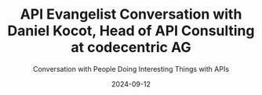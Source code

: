 ---
title: API Evangelist Conversation with Daniel Kocot, Head of API Consulting at codecentric AG
description: Daniel Kocot joined me to share some wisdom from the trenches of API consulting about OpenAPI and TypeSpec, helping me better understand the motivations behind, how these specs can work in concert, and how different stops along the API lifecycle motivate our investment in different API specs.
date: 2024-09-12
youtubeId: IlROkpW1tmU
guestName: Daniel Kocot
guestRole: Head of API Consulting
guestCompany: codecentric AG
guestIndustry: Consulting
guestImage: /assets/img/people/adam-duvander-headshot.jpeg
bio: Daniel has been part of the codecentric team since October 2016. Since the beginning of 2022 as Senior Solution Architect at the Dortmund location. Starting as a consultant with a focus on application lifecycle management, his focus shifted more and more towards APIs. In addition to numerous customer projects and his involvement in the open source world around APIs, he is also a frequent speaker as Head of API Consulting.
obfuscated: false
summary: Investing in the specifications needed to provide what is needed by API producers as well as API consumers across every stage of the API lifecycle.
subtitle: Conversation with People Doing Interesting Things with APIs
audio_file: https://kinlane-productions2.s3.amazonaws.com/api-evangelist-conversations/api-evangelist-conversation-2024-09-12-daniel-kocot-codecentric-ag.wav
audio_length: 91178364
sound_cloud: https://soundcloud.com/kinlane/api-evangelist-conversation-with-daniel-kocot-head-of-api-consulting-at-codecentric-ag
duration: '0:17:14'
publish_date: "2024-09-12 15:00:00"
url: https://conversations.apievangelist.com/sessions/2024-09-12-daniel-kocot-codecentric-ag.html
tags:
  - Consulting
  - OpenAPI
  - TypeSpec
partnerImage: https://kinlane-productions2.s3.amazonaws.com/api-evangelist-partners/bump-banner-728.png
partnerUrl: https://bit.ly/3MEOGa9
partnerTitle: The API doc platform for Tech Writers & Engineers
conversation:

  - question: Who are you?
    answer: I can. My name is Daniel. 
  
  - question: What is your role?
    answer: I'm being a head of API consultancy for CodeCentric in Germany. So doing stuff with customers in regards of APIs. 
    
  - question: What is your background?
    answer: I actually, um, I'm a native back end developer. Did a lot of stuff in, uh, in, in the past, in, in, in the backend building services, building APIs. Then, um, I get into stuff on the software lifecycle management, doing a lot of Atlassian stuff. That brought me to code centric doing actually things around software lifecycle development. But that was actually not the case with, with the Atlassian software. So everybody wanted, wanted to integrate it. And that was the final thing because I did it earlier in the past doing, doing integration, no stuff all the time. But at that time it was really putting things into contexts where normally Atlassian has no plugins available or something like that, building integrations for customers directly. And that was actually the starting point.   All the good Atlassian stuff running on prem, not the things in the cloud anymore. So I'm quite actually off with the whole topic because at some level when you know the whole data model of the Atlassian software, which is quite enormous when you see it on paper, printed on a really big paper sheet, and you know what is actually happening there and you know what customers are doing with it. Actually in their context, it's quite hard. It needed integration all over the time and, and bring people to the, to the right spot to, to make it actually doing the right things there. So that was, that was actually one of the starting points. And then I went into consultancy with MuleSoft at CodeCentric, which was not one of my favorite things in the, in, in the end, because. When you have a customer who brought a product and is going deeply with the product without understanding what actually APIs and integrational stuff really means, or what is the whole intent of, of having a software suite, like, like, like Nukesoft available, that that's not, not a real point. So I switched really into the, into the topic, into the scene. And that, that was a starting point. So around 2017, 2019. That was the real starting point. And it hit me when I was in the U S in 2019 at the first, I think, or the second Kong summit, and that was the final part that really hit me hard and said, okay, this is what you want to do for a long time now, and now being in the field for nearly six, seven years with, with one topic, which is really a good thing to do and re and really seeing stuff from the past now happening in, in, in reality.

  - question: Why do APIs matter? 
    answer: In the, in the end, from, for me, everybody's talking about digital products all the time. So for me, an API is a real digital product. I can really use it. I can really. Make other things possible, drive innovation around the whole thing. So this is, this is for me, the starting point. And to be honest, I don't really like to talk about APIs because here in Germany, they're very mean annotated. So every, when everybody speaks here about APIs, it's always rest. So there's nothing more. So we are really switching into more talking about interfaces to, to get into the old thing and say, okay, it's an interface. Forget about the term API, because when, when you say API, you mean maybe something that's, that's not really state of the art anymore. Yeah. Because when we, when we talk here with customers, it's always, yeah, I want to do REST APIs because somebody told us that's the thing to do. You think, ah, yeah, what are the use cases? What do you want to do? So there, there's still a lot of misunderstanding here. And 

  - question: Do you use OpenAPI?
    answer: Yeah, we, we use with the, with the customers we do projects around. It's, it's really about open API when we have request reply APIs or interfaces that need to be available. It's always that we really think about in the context of open API. So we do a lot of stuff at the moment with, with SAP customers. So the developers are doing ABAP and very related stuff to SAP. So they don't really know the new stuff in software development. So it's really on them to learn how to write an open API specification and bring it into the run, which is sometimes hard because when I say that for me, it's a text document. So there is no real purpose. I need a lot of software running in parallel to get this. YAML file, which is still a text file, actually into action and see what is really happening there. And it is sometimes hard. And that's why I'm switching more in, into a direction, looking at These things from a more programmatically side. So using something like, which is coming up type spec from Microsoft to, to, to really bring more, because this is my, my, my background, the developer side into it and say, okay, I want to program. I want to use stuff I know from, from my days as a developer to, to reuse things and not hoping that a reference is working because I just set a reference tag. And when it's not working, I get in trouble because. I had to do things on my own or find stuff, or I'm totally heavily relying on having operation pipelines available and everything else in the context so that the things are. Running smoothly there. 

  - question: Is TypeSpec used for automation?
    answer: In the end, it's about learning something to bring it in automation because coming from the software development life cycle, I'm, I'm totally focused on automating the things. So that was one of the first things I did in the API world. When it was, when, when it came up that somebody talked about API operations was really that, that hit me saying, okay, I want to automate the stuff, not to do things on, on my own, or anybody has to do it on, on his own machine. So it was really coming into the, into the topic of this continuous integration, continuous delivery. And that's, that's where I also think there is the need of really having something run running in like type spec. So maybe have a description more natural when you, when you speak to, to stakeholders and anything in between there and persons, and then have the possibility to use Typespec to do things in a more programmatically style. And then. In a result, there will be the open API definition as a final document to make clear, okay, we speak the same language. We can test this open API document, but in between there is some kind of automation actually available. 

  - question: Is TypeSpec used with OpenAPI?
    answer: for, for, for me, or for my understanding, it's, it's more in that direction that you really can bundle things together or build specific first description of specifications in that way. And then really move in the end to say, okay, I want to have an open API definition. Here it is. It's it's, it's clearly because we have the guidelines and the guidelines are mapped by type spec so that you, that you don't really need some kind of linting in between maybe. And I think what I see it, it's. Everything is still in the beginning. So we are in the early stage. So any, anybody has to find a way to, to really get it done by all working for them, actually. So the adaption rate and, and all the stuff available. So it's, it's. For me, it's a little tool where we will see in maybe one year, two years, where it will actually go. Because a lot of people, in my opinion, rethink now OpenAPI. They didn't really have a look because they all generated the stuff over the years. That's how I learned OpenAPI. So there were always generators when, when I built rest APIs in, in, in the past. So it was always generated. Nobody had a really real look at the things. And then Linter came up. A lot of colleagues of of us and at Centra came down and said, oh, we have a mismatch. The generated file is not really working with somebody had in guidelines or have a, the spectral route that is not really working together. And that, that may make somehow people have a click and say, okay, well, maybe it's better to do design first and not really rely on, on the generators. But in the past, everybody was using generators. Yeah. Yeah. And now for me, it's, it's, it's really. Oh, we have open API. And when you look at the history, so it was 2015 and nobody was really interested in having the specification. Everybody said, okay, it's there. Yeah. It should look like this, but, uh, yeah, it works somehow. Yeah. And now everybody's focusing of getting it into work. And, uh, we had, we had that conversation on, on LinkedIn actually with Fabrizio coming from, um, this more technical writer world, which is for me, totally different. Then the people I normally work with, because companies in Germany are not so into the topic of technical writers. It's rising at the moment, but it's not really that everybody is looking for a person who is really focusing on the technical writing stuff. So having other issues and other ideas how to evolve actually in the field of technical writing. Open APIs or specification descriptions, whatever. 

  - question: What is needed to make TypeSpec successful?
    answer: In the end, it's awareness, thinking about what way I would like to do, because what, what we I still hear even from colleagues, uh, in our company is we going API first. That's for, for us on the, on the consulting side, it's a full stop. We say, okay, nobody will go API first. Maybe. The, the leader of a company, the CEO, can say we go API first, but what you want to do is design first. Maybe we get this right and if, if we have a clear understanding what, what is really needed, so that that's what we see at companies. A glossary, what is an API, what is an interface, and so on and so on. And then really fine tooling, which is, is actually really needed. For, for the beginning side. So if I'm more of a company working now having generators, so coming off from the code first side, maybe it's easier to adapt into, into the direction of type spec because it's. It's a programming language and somehow backed by, by, by TypeScript or anything like that. So it really depends where, where you coming from in the end. So there's, and this is what, what people are still looking for, this blueprint. I want to start with APIs. What is the first step? And the answer for us is always Where are you coming from? What is the background? How is the team working now? Would there go the way you propose them to do? So it's, it's really, it's, in the end, it's about the people, the, the adoption rate and, and a lot of things actually, not to say, Oh yeah, this is the best tooling. There are so many things to, to, to really think about. And in the end, when you, when you look at the tool side. There are so many tools available and even we on the consult, a consultancy site, I'm not really aware of every tooling in the market. I get, I get, I think free LinkedIn invitations to calls to, to, to have a look at the tooling I get emails. Oh, there's a new version out. And you're always thinking I was, I'll work with customers, their pipelines, everything is running. Why should I change this? It's in the end, it's good when, when you look at something like having spectral running and then see the upcoming of a vacuum and you see the, the, the actually, um, trademarks, why you should maybe use vacuum and you can stay with the spectral rule sets. Then it's quite easy to say, okay, we do a switch because we need a faster linter or anything like that. But in the end, there are so many tools available in the market right now. 
---